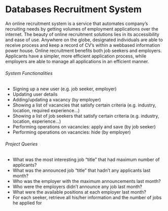 
# Databases Recruitment System

An online recruitment system is a service that automates company’s recruiting needs by
getting volumes of employment applications over the internet. The beauty of online
recruitment solutions lies in its accessibility and ease of use. Anywhere on the globe,
designated individuals are able to receive process and keep a record of CV’s within a webbased
information power house. Online recruitment benefits both job seekers and
employers. Applicants have a simpler, more efficient application process, while employers
are able to manage all applications in an efficient manner.

###### System Functionalities
* Signing up a new user (e.g. job seeker, employer)
* Updating user details
* Adding/updating a vacancy (by employer)
* Showing a list of vacancies that satisfy certain criteria (e.g. industry, location, required experience…)
* Showing a list of job seekers that satisfy certain criteria (e.g. industry, location, experience…)
* Performing operations on vacancies: apply and save (by job seeker)
* Performing operations on vacancies: hide (by employer)

###### Project Queries
* What was the most interesting job “title” that had maximum number of applicants?
* What was the announced job “title” that hadn’t any applicants last month?
* Who was the employer with the maximum announcements last month?
* Who were the employers didn’t announce any job last month?
* What were the available positions at each employer last month?
* For each seeker, retrieve all his/her information and the number of jobs he applied for
